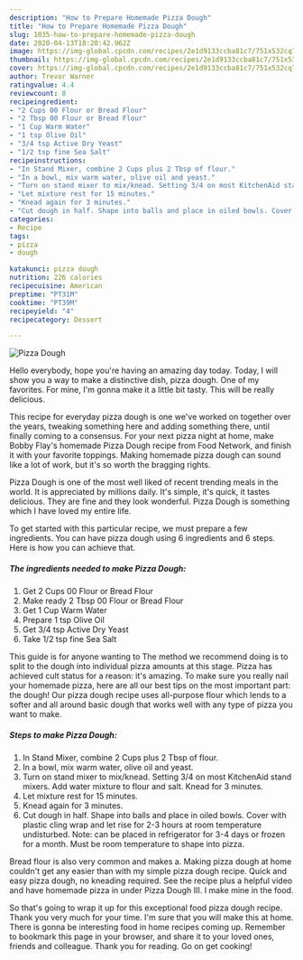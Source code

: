 ```yaml
---
description: "How to Prepare Homemade Pizza Dough"
title: "How to Prepare Homemade Pizza Dough"
slug: 1035-how-to-prepare-homemade-pizza-dough
date: 2020-04-13T18:20:42.962Z
image: https://img-global.cpcdn.com/recipes/2e1d9133ccba81c7/751x532cq70/pizza-dough-recipe-main-photo.jpg
thumbnail: https://img-global.cpcdn.com/recipes/2e1d9133ccba81c7/751x532cq70/pizza-dough-recipe-main-photo.jpg
cover: https://img-global.cpcdn.com/recipes/2e1d9133ccba81c7/751x532cq70/pizza-dough-recipe-main-photo.jpg
author: Trevor Warner
ratingvalue: 4.4
reviewcount: 8
recipeingredient:
- "2 Cups 00 Flour or Bread Flour"
- "2 Tbsp 00 Flour or Bread Flour"
- "1 Cup Warm Water"
- "1 tsp Olive Oil"
- "3/4 tsp Active Dry Yeast"
- "1/2 tsp fine Sea Salt"
recipeinstructions:
- "In Stand Mixer, combine 2 Cups plus 2 Tbsp of flour."
- "In a bowl, mix warm water, olive oil and yeast."
- "Turn on stand mixer to mix/knead. Setting 3/4 on most KitchenAid stand mixers. Add water mixture to flour and salt. Knead for 3 minutes."
- "Let mixture rest for 15 minutes."
- "Knead again for 3 minutes."
- "Cut dough in half. Shape into balls and place in oiled bowls. Cover with plastic cling wrap and let rise for 2-3 hours at room temperature undisturbed. Note: can be placed in refrigerator for 3-4 days or frozen for a month. Must be room temperature to shape into pizza."
categories:
- Recipe
tags:
- pizza
- dough

katakunci: pizza dough 
nutrition: 226 calories
recipecuisine: American
preptime: "PT31M"
cooktime: "PT39M"
recipeyield: "4"
recipecategory: Dessert

---
```



![Pizza Dough](https://img-global.cpcdn.com/recipes/2e1d9133ccba81c7/751x532cq70/pizza-dough-recipe-main-photo.jpg)

Hello everybody, hope you're having an amazing day today. Today, I will show you a way to make a distinctive dish, pizza dough. One of my favorites. For mine, I'm gonna make it a little bit tasty. This will be really delicious.

This recipe for everyday pizza dough is one we&#39;ve worked on together over the years, tweaking something here and adding something there, until finally coming to a consensus. For your next pizza night at home, make Bobby Flay&#39;s homemade Pizza Dough recipe from Food Network, and finish it with your favorite toppings. Making homemade pizza dough can sound like a lot of work, but it&#39;s so worth the bragging rights.

Pizza Dough is one of the most well liked of recent trending meals in the world. It is appreciated by millions daily. It's simple, it's quick, it tastes delicious. They are fine and they look wonderful. Pizza Dough is something which I have loved my entire life.


To get started with this particular recipe, we must prepare a few ingredients. You can have pizza dough using 6 ingredients and 6 steps. Here is how you can achieve that.

<!--inarticleads1-->

##### The ingredients needed to make Pizza Dough:

1. Get 2 Cups 00 Flour or Bread Flour
1. Make ready 2 Tbsp 00 Flour or Bread Flour
1. Get 1 Cup Warm Water
1. Prepare 1 tsp Olive Oil
1. Get 3/4 tsp Active Dry Yeast
1. Take 1/2 tsp fine Sea Salt


This guide is for anyone wanting to The method we recommend doing is to split to the dough into individual pizza amounts at this stage. Pizza has achieved cult status for a reason: it&#39;s amazing. To make sure you really nail your homemade pizza, here are all our best tips on the most important part: the dough! Our pizza dough recipe uses all-purpose flour which lends to a softer and all around basic dough that works well with any type of pizza you want to make. 

<!--inarticleads2-->

##### Steps to make Pizza Dough:

1. In Stand Mixer, combine 2 Cups plus 2 Tbsp of flour.
1. In a bowl, mix warm water, olive oil and yeast.
1. Turn on stand mixer to mix/knead. Setting 3/4 on most KitchenAid stand mixers. Add water mixture to flour and salt. Knead for 3 minutes.
1. Let mixture rest for 15 minutes.
1. Knead again for 3 minutes.
1. Cut dough in half. Shape into balls and place in oiled bowls. Cover with plastic cling wrap and let rise for 2-3 hours at room temperature undisturbed. Note: can be placed in refrigerator for 3-4 days or frozen for a month. Must be room temperature to shape into pizza.


Bread flour is also very common and makes a. Making pizza dough at home couldn&#39;t get any easier than with my simple pizza dough recipe. Quick and easy pizza dough, no kneading required. See the recipe plus a helpful video and have homemade pizza in under Pizza Dough III. I make mine in the food. 

So that's going to wrap it up for this exceptional food pizza dough recipe. Thank you very much for your time. I'm sure that you will make this at home. There is gonna be interesting food in home recipes coming up. Remember to bookmark this page in your browser, and share it to your loved ones, friends and colleague. Thank you for reading. Go on get cooking!
